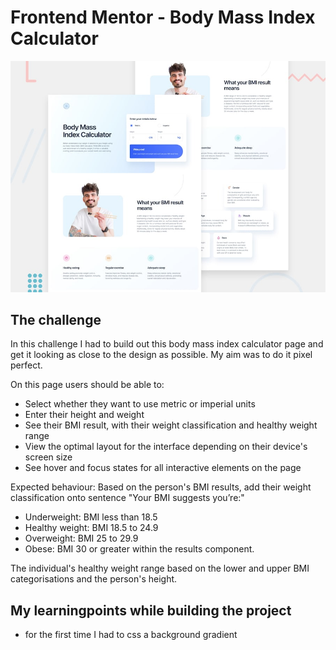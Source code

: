 # Frontend Mentor - Body Mass Index Calculator

![Design preview for the Body Mass Index Calculator coding challenge](preview.jpg)

## The challenge

In this challenge I had to build out this body mass index calculator page and get it looking as close to the design as possible. 
My aim was to do it pixel perfect.

On this page users should be able to:
- Select whether they want to use metric or imperial units
- Enter their height and weight
- See their BMI result, with their weight classification and healthy weight range
- View the optimal layout for the interface depending on their device's screen size
- See hover and focus states for all interactive elements on the page

Expected behaviour:
Based on the person's BMI results, add their weight classification onto sentence "Your BMI suggests you’re:" 
- Underweight: BMI less than 18.5
- Healthy weight: BMI 18.5 to 24.9
- Overweight: BMI 25 to 29.9
- Obese: BMI 30 or greater
within the results component.

The individual's healthy weight range based on the lower and upper BMI categorisations and the person's height.

## My learningpoints while building the project

- for the first time I had to css a background gradient 
